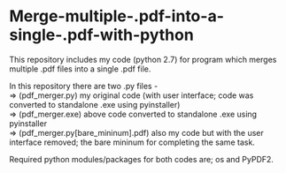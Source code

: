 # Merge-multiple-.pdf-into-a-single-.pdf-with-python  

This repository includes my code (python 2.7) for program which merges multiple .pdf files into a single .pdf file.  

In this repository there are two .py files -  
=> (pdf_merger.py) my original code (with user interface; code was converted to standalone .exe using pyinstaller)  
=> (pdf_merger.exe) above code converted to standalone .exe using pyinstaller  
=> (pdf_merger.py[bare_mininum].pdf) also my code but with the user interface removed; the bare mininum for completing the same task. 

Required python modules/packages for both codes are; os and PyPDF2.
